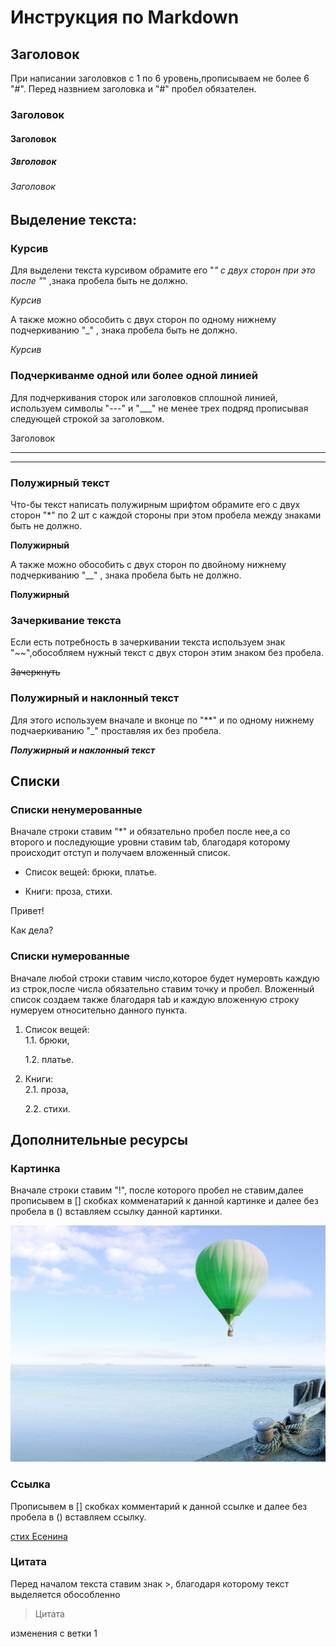 # Инструкция по Markdown
## Заголовок
При написании заголовков с 1 по 6 уровень,прописываем не более 6 "#". Перед назвнием заголовка  и "#" пробел обязателен.
### Заголовок
#### Заголовок
##### Звголовок
###### Заголовок



## Выделение текста:


### Курсив

Для выделени текста курсивом обрамите его "*" с двух сторон при это после "*" ,знака пробела быть не должно.

*Курсив*

А также можно обособить с двух сторон по одному нижнему  подчеркиванию "_" , знака пробела быть не должно.

_Курсив_


### Подчеркиванме одной или более  одной линией

Для подчеркивания сторок или заголовков сплошной линией, используем символы "---" и   "___"  не менее трех подряд прописывая следующей строкой за заголовком.

Заголовок
___
---


### Полужирный текст

Что-бы текст написать полужирным шрифтом обрамите его с двух сторон "*" по 2 шт с каждой стороны при этом пробела между знаками быть не должно.

**Полужирный**

А также можно обособить с двух сторон по двойному нижнему  подчеркиванию "__" , знака пробела быть не должно.

__Полужирный__


### Зачеркивание текста

Если есть потребность в зачеркивании текста используем знак "~~",обособляем нужный текст  с двух сторон этим знаком без пробела.

~~Зачеркнуть~~


### Полужирный и наклонный текст

Для этого используем вначале и вконце по "**" и по  одному нижнему подчаеркиванию "_" проставляя их без пробела.

**_Полужирный и наклонный текст_**



## Списки


### Списки ненумерованные

Вначале строки ставим "*" и обязательно пробел после нее,а со второго и последующие уровни ставим tab, благодаря которому происходит отступ и получаем вложенный список.

* Список вещей:
    брюки,
    платье.

* Книги:
    проза,
    стихи.

Привет!

Как дела?

### Списки нумерованные

Вначале любой строки ставим число,которое будет нумеровть каждую из строк,после числа обязательно ставим точку и пробел.
Вложенный список создаем также благодаря tab и каждую вложенную строку нумеруем относительно данного пункта.

1. Список вещей:   
     1.1. брюки,

     1.2. платье. 
2. Книги:  
     2.1. проза,

     2.2. стихи.



## Дополнительные ресурсы


### Картинка

Вначале строки ставим "!", после которого пробел не ставим,далее прописывем в [] скобках комменатарий к данной картинке и далее без пробела в () вставляем ссылку данной картинки.

![картинка воздушный шар](pictures_originals_2015_Nature___Sea_____The_green_balloon_over_the_sea_092871_.jpg)


### Ссылка

Прописывем в [] скобках комментарий к данной ссылке и далее без пробела в () вставляем ссылку.

[стих Есенина](https://www.culture.ru/poems/44167/ty-menya-ne-lyubish-ne-zhaleesh)


### Цитата

Перед началом текста ставим знак >, благодаря которому текст выделяется обособленно

> Цитата

изменения с ветки 1
